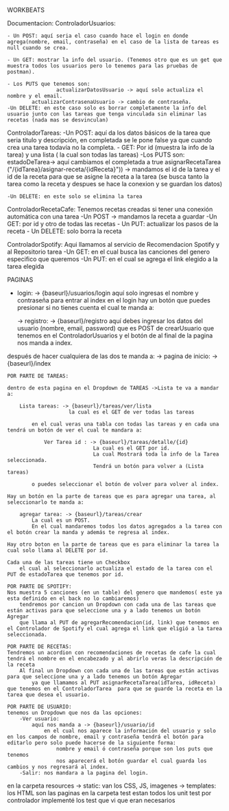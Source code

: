 WORKBEATS

Documentacion:
ControladorUsuarios:

	- Un POST: aquí seria el caso cuando hace el login en donde agrega(nombre, email, contraseña) en el caso de la lista de tareas es null cuando se crea.
 
	- Un GET: mostrar la info del usuario. (Tenemos otro que es un get que muestra todos los usuarios pero lo tenemos para las pruebas de postman).
 
	- Los PUTS que tenemos son:
	                actualizarDatosUsuario -> aquí solo actualiza el nombre y el email.
		 	actualizarContrasenaUsuario -> cambio de contraseña.
	-Un DELETE: en este caso solo es borrar completamente la info del usuario junto con las tareas que tenga vinculada sin eliminar las recetas (nada mas se desvinculan)


ControladorTareas:
	-Un POST: aquí da los datos básicos de la tarea que seria titulo y descripción, en completada se le pone false ya que cuando crea una tarea todavía no la completa.
	- GET: Por id (muestra la info de la tarea) y una lista ( la cual son todas las tareas)
	-Los PUTS son:
	                estadoDeTarea-> aquí cambiamos el completada a true
					asignarRecetaTarea ("/{idTarea}/asignar-receta/{idReceta}")) -> mandamos el id de la tarea y el id de la receta para que se asigne la receta a la tarea (se busca tanto la tarea como la receta y despues se hace la conexion y se guardan los datos)

	-Un DELETE: en este solo se elimina la tarea

ControladorRecetaCafe:
Tenemos recetas creadas si tener una conexión automática con una tarea
	-Un POST -> mandamos la receta a guardar
	-Un GET: por id y otro de todas las recetas
	- Un PUT:  actualizar los pasos de la receta
	- Un DELETE: solo borra la receta

ControladorSpotify:
Aqui llamamos al servicio de Recomendacion Spotify y al Repositorio tarea
    -Un GET: en el cual busca las canciones del genero especifico que queremos
    -Un PUT: en el cual se agrega el link elegido a la tarea elegida


PAGINAS

- login: -> {baseurl}/usuarios/login
aquí solo ingresas el nombre y contraseña para entrar al index
	en el login hay un botón que puedes presionar si no tienes cuenta el cual te manda a:

	->	registro: -> {baseurl}/registro
		aquí debes ingresar los datos del usuario (nombre, email, password) que es POST de  crearUsuario que tenemos en el ControladorUsuarios y el botón de al final de la pagina nos manda a index.

después de hacer cualquiera de las dos te manda a:
	-> pagina de inicio: ->{baseurl}/index


	POR PARTE DE TAREAS:

	dentro de esta pagina en el Dropdown de TAREAS ->Lista te va a mandar a:

		Lista tareas: -> {baseurl}/tareas/ver/lista
		                la cual es el GET de ver todas las tareas

		    en el cual veras una tabla con todas las tareas y en cada una tendrá un botón de ver el cual te mandara a:

			    Ver Tarea id : -> {baseurl}/tareas/detalle/{id}
			                    La cual es el GET por id.
			                    La cual Mostrará toda la info de la Tarea seleccionada.
			                    Tendrá un botón para volver a (Lista tareas)

		    o puedes seleccionar el botón de volver para volver al index.

	Hay un botón en la parte de tareas que es para agregar una tarea, al seleccionarlo te manda a:

		agregar tarea: -> {baseurl}/tareas/crear
		    La cual es un POST.
		    En el cual mandaremos todos los datos agregados a la tarea con el botón crear la manda y además te regresa al index.

	Hay otro boton en la parte de tareas que es para eliminar la tarea la cual solo llama al DELETE por id.

	Cada una de las tareas tiene un Checkbox
	    el cual al seleccionarlo actualiza el estado de la tarea con el PUT de estadoTarea que tenemos por id.

	POR PARTE DE SPOTIFY:
	Nos muestra 5 canciones (en un table) del genero que mandemos( este ya esta definido en el back no lo cambiaremos)
	    tendremos por cancion un Dropdown con cada una de las tareas que están activas para que seleccione una y a lado tenemos un botón Agregar
	    que llama al PUT de agregarRecomendacion(id, link) que tenemos en el Controlador de Spotify el cual agrega el link que eligió a la tarea seleccionada.

	POR PARTE DE RECETAS:
	Tendremos un acordion con recomendaciones de recetas de cafe la cual  tendrá el nombre en el encabezado y al abrirlo veras la descripción de la receta
	    Al final un Dropdown con cada una de las tareas que están activas para que seleccione una y a lado tenemos un botón Agregar
	        ya que llamamos al PUT asignarRecetaTarea(idTarea, idReceta) que tenemos en el ControladorTarea  para que se guarde la receta en la tarea que desea el usuario.

	POR PARTE DE USUARIO:
	tenemos un Dropdown que nos da las opciones:
		-Ver usuario:
			aquí nos manda a -> {baseurl}/usuario/id
			    en el cual nos aparece la información del usuario y solo en los campos de nombre, email y contraseña tendrá el botón para editarlo pero solo puede hacerse de la siguiente forma:
                    nombre y email ó contraseña porque son los puts que tenemos
                    nos aparecerá el botón guardar el cual guarda los cambios y nos regresará al index.
		-Salir: nos mandara a la pagina del login.


en la carpeta resources
                -> static: van los CSS, JS, imagenes
                -> templates: los HTML son las paginas
en la carpeta test
    estan todos los unit test por controlador implementé los test que vi que eran necesarios

